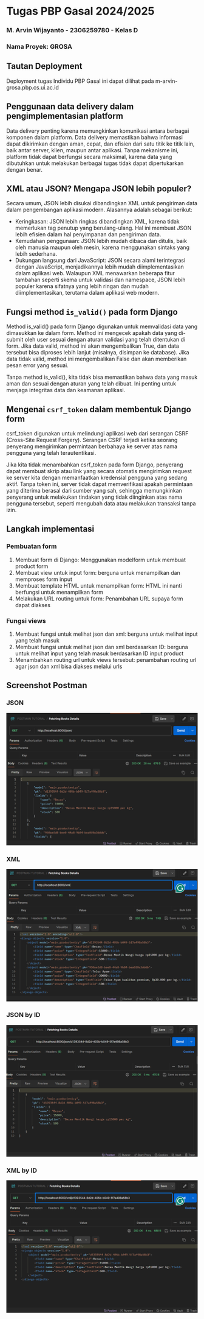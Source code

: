 # Tugas PBP Gasal 2024/2025
### M. Arvin Wijayanto - 2306259780 - Kelas D
### Nama Proyek: GROSA

## Tautan Deployment
Deployment tugas Individu PBP Gasal ini dapat dilihat pada m-arvin-grosa.pbp.cs.ui.ac.id

## Penggunaan data delivery dalam pengimplementasian platform
Data delivery penting karena memungkinkan komunikasi antara berbagai komponen dalam platform. Data delivery memastikan bahwa informasi dapat dikirimkan dengan aman, cepat, dan efisien dari satu titik ke titik lain, baik antar server, klien, maupun antar aplikasi. Tanpa mekanisme ini, platform tidak dapat berfungsi secara maksimal, karena data yang dibutuhkan untuk melakukan berbagai tugas tidak dapat dipertukarkan dengan benar.

## XML atau JSON? Mengapa JSON lebih populer?
Secara umum, JSON lebih disukai dibandingkan XML untuk pengiriman data dalam pengembangan aplikasi modern. Alasannya adalah sebagai berikut:

- Keringkasan: JSON lebih ringkas dibandingkan XML, karena tidak memerlukan tag penutup yang berulang-ulang. Hal ini membuat JSON lebih efisien dalam hal penyimpanan dan pengiriman data.
- Kemudahan penggunaan: JSON lebih mudah dibaca dan ditulis, baik oleh manusia maupun oleh mesin, karena menggunakan sintaks yang lebih sederhana.
- Dukungan langsung dari JavaScript: JSON secara alami terintegrasi dengan JavaScript, menjadikannya lebih mudah diimplementasikan dalam aplikasi web.
Walaupun XML menawarkan beberapa fitur tambahan seperti skema untuk validasi dan namespace, JSON lebih populer karena sifatnya yang lebih ringan dan mudah diimplementasikan, terutama dalam aplikasi web modern.

## Fungsi method `is_valid()` pada form Django
Method is_valid() pada form Django digunakan untuk memvalidasi data yang dimasukkan ke dalam form. Method ini mengecek apakah data yang di-submit oleh user sesuai dengan aturan validasi yang telah ditentukan di form. Jika data valid, method ini akan mengembalikan True, dan data tersebut bisa diproses lebih lanjut (misalnya, disimpan ke database). Jika data tidak valid, method ini mengembalikan False dan akan memberikan pesan error yang sesuai.

Tanpa method is_valid(), kita tidak bisa memastikan bahwa data yang masuk aman dan sesuai dengan aturan yang telah dibuat. Ini penting untuk menjaga integritas data dan keamanan aplikasi.

## Mengenai `csrf_token` dalam membentuk Django form
csrf_token digunakan untuk melindungi aplikasi web dari serangan CSRF (Cross-Site Request Forgery). Serangan CSRF terjadi ketika seorang penyerang mengirimkan permintaan berbahaya ke server atas nama pengguna yang telah terautentikasi.

Jika kita tidak menambahkan csrf_token pada form Django, penyerang dapat membuat skrip atau link yang secara otomatis mengirimkan request ke server kita dengan memanfaatkan kredensial pengguna yang sedang aktif. Tanpa token ini, server tidak dapat memverifikasi apakah permintaan yang diterima berasal dari sumber yang sah, sehingga memungkinkan penyerang untuk melakukan tindakan yang tidak diinginkan atas nama pengguna tersebut, seperti mengubah data atau melakukan transaksi tanpa izin.

## Langkah implementasi 
### Pembuatan form
1. Membuat form di Django: Menggunakan modelform untuk membuat product form
2. Membuat view untuk input form: berguna untuk menampilkan dan memproses form input
3. Membuat template HTML untuk menampilkan form: HTML ini nanti berfungsi untuk menampilkan form
4. Melakukan URL routing untuk form: Penambahan URL supaya form dapat diakses
### Fungsi views
1. Membuat fungsi untuk melihat json dan xml: berguna untuk melihat input yang telah masuk
2. Membuat fungsi untuk melihat json dan xml berdasarkan ID: berguna untuk melihat input yang telah masuk berdasarkan ID input product
3. Menambahkan routing url untuk views tersebut: penambahan routing url agar json dan xml bisa diakses melalui urls

## Screenshot Postman
### JSON
![alt text](image-1.png)
### XML
![alt text](image-4.png)
### JSON by ID
![alt text](image-2.png)
### XML by ID
![alt text](image-3.png)